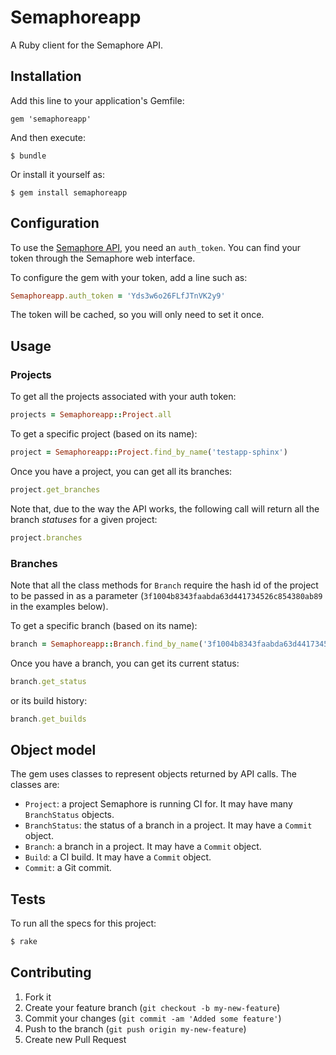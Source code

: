 # Semaphoreapp

A Ruby client for the Semaphore API.

## Installation

Add this line to your application's Gemfile:

    gem 'semaphoreapp'

And then execute:

    $ bundle

Or install it yourself as:

    $ gem install semaphoreapp

## Configuration

To use the [Semaphore API](http://docs.semaphoreapp.com/api), you need an `auth_token`. You can find your token through the Semaphore web interface.

To configure the gem with your token, add a line such as:

```ruby
Semaphoreapp.auth_token = 'Yds3w6o26FLfJTnVK2y9'
```

The token will be cached, so you will only need to set it once.

## Usage

### Projects

To get all the projects associated with your auth token:

```ruby
projects = Semaphoreapp::Project.all
```

To get a specific project (based on its name):

```ruby
project = Semaphoreapp::Project.find_by_name('testapp-sphinx')
```

Once you have a project, you can get all its branches:

```ruby
project.get_branches
```

Note that, due to the way the API works, the following call will return all the branch *statuses* for a given project:

```ruby
project.branches
```

### Branches

Note that all the class methods for `Branch` require the hash id of the project to be passed in as a parameter (`3f1004b8343faabda63d441734526c854380ab89` in the examples below).

To get a specific branch (based on its name):

```ruby
branch = Semaphoreapp::Branch.find_by_name('3f1004b8343faabda63d441734526c854380ab89', 'master')
```

Once you have a branch, you can get its current status:

```ruby
branch.get_status
```

or its build history:

```ruby
branch.get_builds
```

## Object model

The gem uses classes to represent objects returned by API calls. The classes are:

* `Project`: a project Semaphore is running CI for. It may have many `BranchStatus` objects.
* `BranchStatus`: the status of a branch in a project. It may have a `Commit` object.
* `Branch`: a branch in a project. It may have a `Commit` object.
* `Build`: a CI build. It may have a `Commit` object.
* `Commit`: a Git commit.

## Tests

To run all the specs for this project:

```bash
$ rake
```

## Contributing

1. Fork it
2. Create your feature branch (`git checkout -b my-new-feature`)
3. Commit your changes (`git commit -am 'Added some feature'`)
4. Push to the branch (`git push origin my-new-feature`)
5. Create new Pull Request
